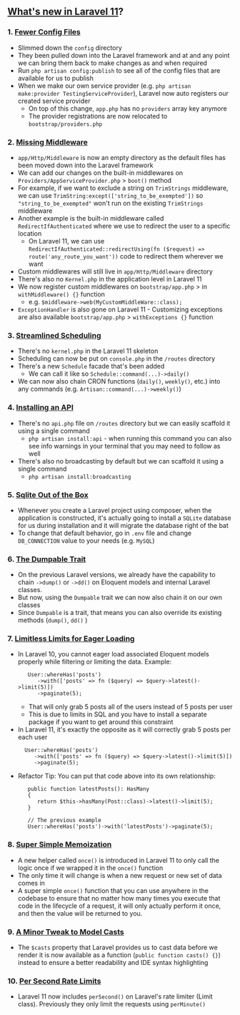 
## [What's new in Laravel 11](https://laracasts.com/series/whats-new-in-laravel-11)?

### 1. [Fewer Config Files](https://laracasts.com/series/whats-new-in-laravel-11/episodes/1)
   - Slimmed down the `config` directory
   - They been pulled down into the Laravel framework and at and any point we can bring them back to make changes as and when required
   - Run `php artisan config:publish` to see all of the config files that are available for us to publish
   - When we make our own service provider (e.g. `php artisan make:provider TestingServiceProvider`), Laravel now auto registers our created service provider
     - On top of this change, `app.php` has no `providers` array key anymore
     - The provider registrations are now relocated to `bootstrap/providers.php`
   
### 2. [Missing Middleware](https://laracasts.com/series/whats-new-in-laravel-11/episodes/2)
   - `app/Http/Middleware` is now an empty directory as the default files has been moved down into the Laravel framework
   - We can add our changes on the built-in middlewares on `Providers/AppServiceProvider.php` > `boot()` method
   - For example, if we want to exclude a string on `TrimStrings` middleware, we can use `TrimString:except(['string_to_be_exempted'])` so `"string_to_be_exempted"` won't run on the existing `TrimStrings` middleware
   - Another example is the built-in middleware called `RedirectIfAuthenticated` where we use to redirect the user to a specific location
     - On Laravel 11, we can use `RedirectIfAuthenticated::redirectUsing(fn ($request) => route('any_route_you_want'))` code to redirect them wherever we want
   - Custom middlewares will still live in `app/Http/Middleware` directory
   - There's also no `Kernel.php` in the application level in Laravel 11
   - We now register custom middlewares on `bootstrap/app.php` > in `withMiddleware() {}` function
      - e.g. `$middleware->web(MyCustomMiddleWare::class);`
- `ExceptionHandler` is also gone on Laravel 11
      -  Customizing exceptions are also available `bootstrap/app.php` > `withExceptions {}` function

### 3. [Streamlined Scheduling](https://laracasts.com/series/whats-new-in-laravel-11/episodes/3)
   - There's no `kernel.php` in the Laravel 11 skeleton
   - Scheduling can now be put on `console.php` in the `/routes` directory
   - There's a new `Schedule` facade that's been added
      - We can call it like so `Schedule::command(...)->daily()`
   - We can now also chain CRON functions (`daily()`, `weekly()`, etc.) into any commands (e.g. `Artisan::command(...)->weekly()`)

### 4. [Installing an API](https://laracasts.com/series/whats-new-in-laravel-11/episodes/4)
   - There's no `api.php` file on `/routes` directory but we can easily scaffold it using a single command
      - `php artisan install:api` - when running this command you can also see info warnings in your terminal that you may need to follow as well
   - There's also no broadcasting by default but we can scaffold it using a single command
      - `php artisan install:broadcasting`
        
### 5. [Sqlite Out of the Box](https://laracasts.com/series/whats-new-in-laravel-11/episodes/5)
   - Whenever you create a Laravel project using composer, when the application is constructed, it's actually going to install a `SQLite` database for us during installation and it will migrate the database right of the bat
   - To change that default behavior, go in `.env` file and change `DB_CONNECTION` value to your needs (e.g. `MySQL`)

### 6. [The Dumpable Trait](https://laracasts.com/series/whats-new-in-laravel-11/episodes/6)
   - On the previous Laravel versions, we already have the capability to chain `->dump()` or `->dd()` on Eloquent models and internal Laravel classes. 
   - But now, using the `Dumpable` trait we can now also chain it on our own classes
   - Since `Dumpable` is a trait, that means you can also override its existing methods (`dump()`, `dd()` )

### 7. [Limitless Limits for Eager Loading](https://laracasts.com/series/whats-new-in-laravel-11/episodes/7)
   - In Laravel 10, you cannot eager load associated Eloquent models properly while filtering or limiting the data. Example:
     ```
        User::whereHas('posts')
           ->with(['posts' => fn ($query) => $query->latest()->limit(5)])
           ->paginate(5);
     ```
      - That will only grab 5 posts all of the users instead of 5 posts per user
      - This is due to limits in SQL and you have to install a separate package if you want to get around this constraint
   -  In Laravel 11, it's exactly the opposite as it will correctly grab 5 posts per each user
      ```
        User::whereHas('posts')
           ->with(['posts' => fn ($query) => $query->latest()->limit(5)])
           ->paginate(5);
      ```
   - Refactor Tip: You can put that code above into its own relationship:
     ```
        public function latestPosts(): HasMany
        {
           return $this->hasMany(Post::class)->latest()->limit(5);
        }

        // The previous example
        User::whereHas('posts')->with('latestPosts')->paginate(5);
      ```

### 8. [Super Simple Memoization](https://laracasts.com/series/whats-new-in-laravel-11/episodes/8)
   - A new helper called `once()` is introduced in Laravel 11 to only call the logic once if we wrapped it in the `once()` function
   - The only time it will change is when a new request or new set of data comes in
   - A super simple `once()` function that you can use anywhere in the codebase to ensure that no matter how many times you execute that code in the lifecycle of a request, it will only actually perform it once, and then the value will be returned to you.

### 9. [A Minor Tweak to Model Casts](https://laracasts.com/series/whats-new-in-laravel-11/episodes/9)
   - The `$casts` property that Laravel provides us to cast data before we render it is now available as a function (`public function casts() {}`) instead to ensure a better readability and IDE syntax highlighting

### 10. [Per Second Rate Limits](https://laracasts.com/series/whats-new-in-laravel-11/episodes/10)
   - Laravel 11 now includes `perSecond()` on Laravel's rate limiter (Limit class). Previously they only limit the requests using `perMinute()`
